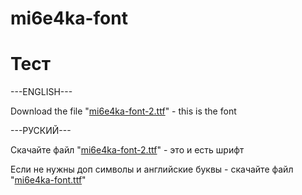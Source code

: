 # mi6e4ka-font
<h1>Тест</h1>
<p>---ENGLISH---
<p>Download the file "<a href="https://github.com/mi6e4ka/mi6e4ka-font/raw/master/mi6e4ka-font-2.ttf">mi6e4ka-font-2.ttf</a>" - this is the font
<p>---РУСКИЙ---
<p>Скачайте файл "<a href="https://github.com/mi6e4ka/mi6e4ka-font/raw/master/mi6e4ka-font-2.ttf">mi6e4ka-font-2.ttf</a>" - это и есть шрифт
<p>Если не нужны доп символы и английские буквы - скачайте файл "<a href="https://github.com/mi6e4ka/mi6e4ka-font/raw/master/mi6e4ka-font.ttf">mi6e4ka-font.ttf</a>"
